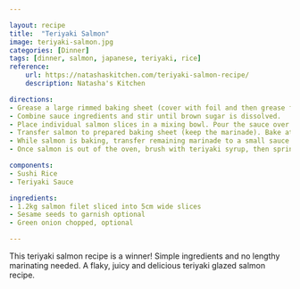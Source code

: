 ```yaml
---

layout: recipe
title:  "Teriyaki Salmon"
image: teriyaki-salmon.jpg
categories: [Dinner]
tags: [dinner, salmon, japanese, teriyaki, rice]
reference:
    url: https://natashaskitchen.com/teriyaki-salmon-recipe/
    description: Natasha's Kitchen

directions:
- Grease a large rimmed baking sheet (cover with foil and then grease for easier clean-up). Preheat oven to 205˚C.
- Combine sauce ingredients and stir until brown sugar is dissolved.
- Place individual salmon slices in a mixing bowl. Pour the sauce over the salmon, cover with plastic wrap and let marinate 20 minutes (at room temp or refrigerated).
- Transfer salmon to prepared baking sheet (keep the marinade). Bake at 205˚C for 12-16 minutes or until salmon is flaky and cooked through, bake times may vary by thickness and cut of salmon (see notes on how long to bake salmon below).
- While salmon is baking, transfer remaining marinade to a small sauce pan and bring to a boil then reduce heat to a simmer and cook, stirring occasionally until slightly thickened (3-4 min) then remove from heat.
- Once salmon is out of the oven, brush with teriyaki syrup, then sprinkle with chopped green onion and sesame seeds as desired.

components:
- Sushi Rice
- Teriyaki Sauce

ingredients:
- 1.2kg salmon filet sliced into 5cm wide slices
- Sesame seeds to garnish optional
- Green onion chopped, optional

---
```


This teriyaki salmon recipe is a winner! Simple ingredients and no lengthy marinating needed. A flaky, juicy and delicious teriyaki glazed salmon recipe.